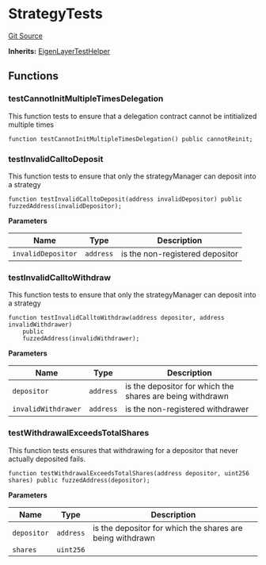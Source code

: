 # StrategyTests
[Git Source](https://github.com/bowenli86/eigenlayer-contracts/blob/0800603ae0e71de6487dd628cace5380fa364f74/src/test/Strategy.t.sol)

**Inherits:**
[EigenLayerTestHelper](/src/test/EigenLayerTestHelper.t.sol/contract.EigenLayerTestHelper.md)


## Functions
### testCannotInitMultipleTimesDelegation

This function tests to ensure that a delegation contract
cannot be intitialized multiple times


```solidity
function testCannotInitMultipleTimesDelegation() public cannotReinit;
```

### testInvalidCalltoDeposit

This function tests to ensure that only the strategyManager
can deposit into a strategy


```solidity
function testInvalidCalltoDeposit(address invalidDepositor) public fuzzedAddress(invalidDepositor);
```
**Parameters**

|Name|Type|Description|
|----|----|-----------|
|`invalidDepositor`|`address`|is the non-registered depositor|


### testInvalidCalltoWithdraw

This function tests to ensure that only the strategyManager
can deposit into a strategy


```solidity
function testInvalidCalltoWithdraw(address depositor, address invalidWithdrawer)
    public
    fuzzedAddress(invalidWithdrawer);
```
**Parameters**

|Name|Type|Description|
|----|----|-----------|
|`depositor`|`address`|is the depositor for which the shares are being withdrawn|
|`invalidWithdrawer`|`address`|is the non-registered withdrawer|


### testWithdrawalExceedsTotalShares

This function tests ensures that withdrawing for a depositor that never
actually deposited fails.


```solidity
function testWithdrawalExceedsTotalShares(address depositor, uint256 shares) public fuzzedAddress(depositor);
```
**Parameters**

|Name|Type|Description|
|----|----|-----------|
|`depositor`|`address`|is the depositor for which the shares are being withdrawn|
|`shares`|`uint256`||


